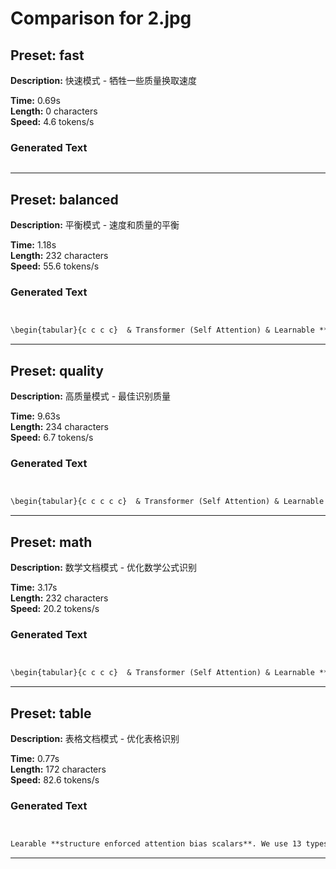 # Comparison for 2.jpg

## Preset: fast

**Description:** 快速模式 - 牺牲一些质量换取速度

**Time:** 0.69s  
**Length:** 0 characters  
**Speed:** 4.6 tokens/s  

### Generated Text

```markdown

```

---

## Preset: balanced

**Description:** 平衡模式 - 速度和质量的平衡

**Time:** 1.18s  
**Length:** 232 characters  
**Speed:** 55.6 tokens/s  

### Generated Text

```markdown


\begin{tabular}{c c c c}  & Transformer (Self Attention) & Learnable **structure enforced attention bias scalars**. We use 13 types of attention biases based on _task independent_ relation between header, row, column, text, etc.


```

---

## Preset: quality

**Description:** 高质量模式 - 最佳识别质量

**Time:** 9.63s  
**Length:** 234 characters  
**Speed:** 6.7 tokens/s  

### Generated Text

```markdown


\begin{tabular}{c c c c c}  & Transformer (Self Attention) & Learnable **structure enforced attention bias scalars**. We use 13 types of attention biases based on _task independent_ relation between header, row, column, text, etc.


```

---

## Preset: math

**Description:** 数学文档模式 - 优化数学公式识别

**Time:** 3.17s  
**Length:** 232 characters  
**Speed:** 20.2 tokens/s  

### Generated Text

```markdown


\begin{tabular}{c c c c}  & Transformer (Self Attention) & Learnable **structure enforced attention bias scalars**. We use 13 types of attention biases based on _task independent_ relation between header, row, column, text, etc.


```

---

## Preset: table

**Description:** 表格文档模式 - 优化表格识别

**Time:** 0.77s  
**Length:** 172 characters  
**Speed:** 82.6 tokens/s  

### Generated Text

```markdown


Learable **structure enforced attention bias scalars**. We use 13 types of attention biases based on _task independent_ relation between header, row, column, text, etc.


```

---

